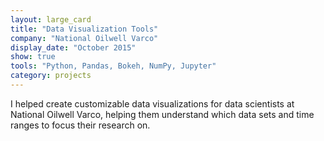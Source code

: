 ```yaml
---
layout: large_card
title: "Data Visualization Tools"
company: "National Oilwell Varco"
display_date: "October 2015"
show: true
tools: "Python, Pandas, Bokeh, NumPy, Jupyter"
category: projects
---
```


I helped create customizable data visualizations for data scientists at National Oilwell Varco, helping them
understand which data sets and time ranges to focus their research on.